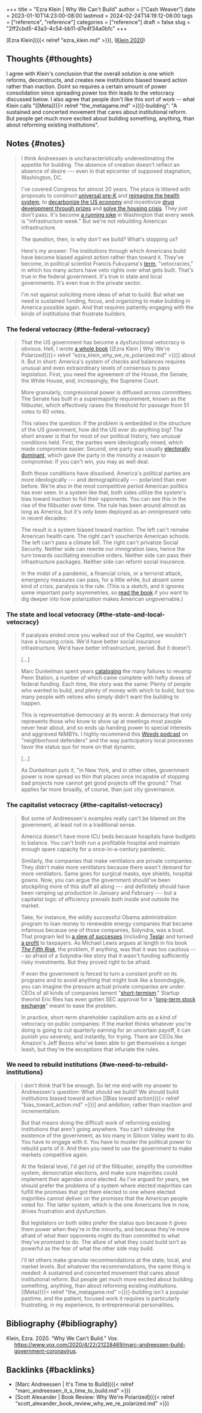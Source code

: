+++
title = "Ezra Klein | Why We Can't Build"
author = ["Cash Weaver"]
date = 2023-01-10T14:23:00-08:00
lastmod = 2024-02-24T14:19:12-08:00
tags = ["reference", "reference"]
categories = ["reference"]
draft = false
slug = "2ff2cbd5-43a3-4c54-bb11-d7e4f34a0bfc"
+++

[Ezra Klein]({{< relref "ezra_klein.md" >}}), (<a href="#citeproc_bib_item_1">Klein 2020</a>)


## Thoughts {#thoughts}

I agree with Klein's conclusion that the overall solution is one which reforms, deconstructs, and creates new institutions biased toward action rather than inaction. Doint so requires a certain amount of power consolidation since spreading power too thin leads to the vetocracy discussed below. I also agree that people don't like this sort of work -- what Klein calls "[[Meta]({{< relref "the_metagame.md" >}})]-building": "A sustained and concerted movement that cares about institutional reform. But people get much more excited about building something, anything, than about reforming existing institutions".


## Notes {#notes}

> I think Andreessen is uncharacteristically underestimating the appetite for building. The absence of creation doesn't reflect an absence of desire --- even in that epicenter of supposed stagnation, Washington, DC.
>
> I've covered Congress for almost 20 years. The place is littered with proposals to construct [universal pre-K](https://www.congress.gov/bill/116th-congress/house-bill/4213/all-info) and [reimagine the health system](https://www.congress.gov/bill/116th-congress/house-bill/2452), to [decarbonize the US economy](https://www.rollcall.com/2020/01/28/house-democrats-offer-plan-for-zero-carbon-emissions-by-2050/) and incentivize [drug development through prizes](https://www.congress.gov/bill/115th-congress/senate-bill/495/) and [solve the housing crisis](https://www.warren.senate.gov/newsroom/press-releases/warren-and-colleagues-reintroduce-historic-legislation-to-confront-americas-housing-crisis). They just don't pass. It's become [a running joke](https://theweek.com/articles/839005/all-infrastructure-weeks-ranked) in Washington that every week is "infrastructure week." But we're not rebuilding American infrastructure.
>
> The question, then, is why don't we build? What's stopping us?
>
> Here's my answer: The institutions through which Americans build have become biased against action rather than toward it. They've become, in political scientist Francis Fukuyama's [term](https://www.vox.com/2016/10/26/13352946/francis-fukuyama-ezra-klein), "vetocracies," in which too many actors have veto rights over what gets built. That's true in the federal government. It's true in state and local governments. It's even true in the private sector.
>
> I'm not against soliciting more ideas of what to build. But what we need is sustained funding, focus, and organizing to make building in America possible again. And that requires patiently engaging with the kinds of institutions that frustrate builders.


### The federal vetocracy {#the-federal-vetocracy}

> That the US government has become a dysfunctional vetocracy is obvious. Hell, I wrote [a whole book](http://whywerepolarized.com/) [[Ezra Klein | Why We're Polarized]({{< relref "ezra_klein_why_we_re_polarized.md" >}})] about it. But in short: America's system of checks and balances requires unusual and even extraordinary levels of consensus to pass legislation. First, you need the agreement of the House, the Senate, the White House, and, increasingly, the Supreme Court.
>
> More granularly, congressional power is diffused across committees. The Senate has built in a supermajority requirement, known as the filibuster, which effectively raises the threshold for passage from 51 votes to 60 votes.
>
> This raises the question: If the problem is embedded in the structure of the US government, how did the US ever do anything big? The short answer is that for most of our political history, two unusual conditions held. First, the parties were ideologically mixed, which made compromise easier. Second, one party was usually [electorally dominant](https://www.vox.com/policy-and-politics/2019/1/24/18193523/donald-trump-wall-shutdown-congress-polarization-frances-lee), which gave the party in the minority a reason to compromise: If you can't win, you may as well deal.
>
> Both those conditions have dissolved. America's political parties are more ideologically --- and demographically --- polarized than ever before. We're also in the most competitive period American politics has ever seen. In a system like that, both sides utilize the system's bias toward inaction to foil their opponents. You can see this in the rise of the filibuster over time. The rule has been around almost as long as America, but it's only been deployed as an omnipresent veto in recent decades:
>
> The result is a system biased toward inaction. The left can't remake American health care. The right can't voucherize American schools. The left can't pass a climate bill. The right can't privatize Social Security. Neither side can rewrite our immigration laws, hence the turn towards oscillating executive orders. Neither side can pass their infrastructure packages. Neither side can reform social insurance.
>
> In the midst of a pandemic, a financial crisis, or a terrorist attack, emergency measures can pass, for a little while, but absent some kind of crisis, paralysis is the rule. (This is a sketch, and it ignores some important party asymmetries, so [read the book](http://whywerepolarized.com/) if you want to dig deeper into how polarization makes American ungovernable.)


### The state and local vetocracy {#the-state-and-local-vetocracy}

> If paralysis ended once you walked out of the Capitol, we wouldn't have a housing crisis. We'd have better social insurance infrastructure. We'd have better infrastructure, period. But it doesn't.
>
> [...]
>
> Marc Dunkelman spent years [cataloging](https://www.politico.com/news/magazine/2019/11/29/penn-station-robert-caro-073564) the many failures to revamp Penn Station, a number of which came complete with hefty doses of federal funding. Each time, the story was the same: Plenty of people who wanted to build, and plenty of money with which to build, but too many people with vetoes who simply didn't want the building to happen.
>
> This is representative democracy at its worst: A democracy that only represents those who know to show up at meetings most people never hear about, and so ends up handing power to special interests and aggrieved NIMBYs. I highly recommend this [_Weeds_ podcast](https://traffic.megaphone.fm/VMP4907461481.mp3) on "neighborhood defenders" and the way participatory local processes favor the status quo for more on that dynamic.
>
> [...]
>
> As Dunkelman puts it, "in New York, and in other cities, government power is now spread so thin that places once incapable of stopping bad projects now cannot get good projects off the ground." That applies far more broadly, of course, than just city governance.


### The capitalist vetocracy {#the-capitalist-vetocracy}

> But some of Andreessen's examples really can't be blamed on the government, at least not in a traditional sense.
>
> America doesn't have more ICU beds because hospitals have budgets to balance. You can't both run a profitable hospital and maintain enough spare capacity for a once-in-a-century pandemic.
>
> Similarly, the companies that make ventilators are private companies. They didn't make more ventilators because there wasn't demand for more ventilators. Same goes for surgical masks, eye shields, hospital gowns. Now, you can argue the government should've been stockpiling more of this stuff all along --- and definitely should have been ramping up production in January and February --- but a capitalist logic of efficiency prevails both inside and outside the market.
>
> Take, for instance, the wildly successful Obama administration program to loan money to renewable energy companies that became infamous because one of those companies, Solyndra, was a bust. That program led to [a slew of successes](https://whyy.org/articles/the-obama-solar-success-story-that-nobody-talks-about/) (including [Tesla](https://www.mercurynews.com/2014/12/29/loan-program-that-funded-solyndra-finds-success-in-tesla-and-many-others/)) and turned [a profit](https://www.csmonitor.com/Business/In-Gear/2016/1017/Solyndra-who-The-Energy-Department-s-loan-program-is-now-profitable) to taxpayers. As Michael Lewis argues at length in his book [_The Fifth Risk_](https://www.amazon.com/dp/B07FFCMSCX/ref=dp-kindle-redirect?ascsubtag=%5B%5Dvx%5Bp%5D20992510%5Bt%5Dw%5Br%5Dscholars-stage.org%5Bd%5DD&_encoding=UTF8&btkr=1), the problem, if anything, was that it was too cautious --- so afraid of a Solyndra-like story that it wasn't funding sufficiently risky investments. But they proved right to be afraid.
>
> If even the government is forced to turn a constant profit on its programs and to avoid anything that might look like a boondoggle, you can imagine the pressure actual private companies are under. CEOs of all kinds of companies lament "[short-termism](https://rooseveltinstitute.org/understanding-and-ending-short-termism-new-papers-roosevelt/)." Startup theorist Eric Ries has even gotten SEC approval for a "[long-term stock exchange](https://www.vox.com/recode/2019/5/22/18629621/long-term-stock-exchange-explainer-capitalism-quarterly-earnings)" meant to ease the problem.
>
> In practice, short-term shareholder capitalism acts as a kind of vetocracy on public companies: If the market thinks whatever you're doing is going to cut quarterly earning for an uncertain payoff, it can punish you severely, and instantly, for trying. There are CEOs like Amazon's Jeff Bezos who've been able to get themselves a longer leash, but they're the exceptions that infuriate the rules.


### We need to rebuild institutions {#we-need-to-rebuild-institutions}

> I don't think that'll be enough. So let me end with my answer to Andreessen's question: What should we build? We should build institutions biased toward action [[Bias toward action]({{< relref "bias_toward_action.md" >}})] and ambition, rather than inaction and incrementalism.
>
> But that means doing the difficult work of reforming existing institutions that aren't going anywhere. You can't sidestep the existence of the government, as too many in Silicon Valley want to do. You have to engage with it. You have to muster the political power to rebuild parts of it. And then you need to use the government to make markets competitive again.
>
> At the federal level, I'd get rid of the filibuster, simplify the committee system, democratize elections, and make sure majorities could implement their agendas once elected. As I've argued for years, we should prefer the problems of a system where elected majorities can fulfill the promises that got them elected to one where elected majorities cannot deliver on the promises that the American people voted for. The latter system, which is the one Americans live in now, drives frustration and dysfunction.
>
> But legislators on both sides prefer the status quo because it gives them power when they're in the minority, and because they're more afraid of what their opponents might do than committed to what they've promised to do. The allure of what they could build isn't as powerful as the fear of what the other side may build.
>
> I'll let others make granular recommendations at the state, local, and market levels. But whatever the recommendations, the same thing is needed: A sustained and concerted movement that cares about institutional reform. But people get much more excited about building something, anything, than about reforming existing institutions. [[Meta]({{< relref "the_metagame.md" >}})]-building isn't a popular pastime, and the patient, focused work it requires is particularly frustrating, in my experience, to entrepreneurial personalities.


## Bibliography {#bibliography}

<style>.csl-entry{text-indent: -1.5em; margin-left: 1.5em;}</style><div class="csl-bib-body">
  <div class="csl-entry"><a id="citeproc_bib_item_1"></a>Klein, Ezra. 2020. “Why We Can’t Build.” <i>Vox</i>. <a href="https://www.vox.com/2020/4/22/21228469/marc-andreessen-build-government-coronavirus">https://www.vox.com/2020/4/22/21228469/marc-andreessen-build-government-coronavirus</a>.</div>
</div>


## Backlinks {#backlinks}

-   [Marc Andreessen | It's Time to Build]({{< relref "marc_andreessen_it_s_time_to_build.md" >}})
-   [Scott Alexander | Book Review: Why We're Polarized]({{< relref "scott_alexander_book_review_why_we_re_polarized.md" >}})
